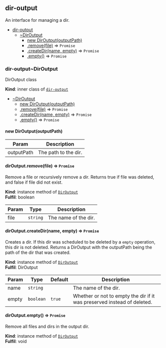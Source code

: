<a name="module_dir-output"></a>

## dir-output
An interface for managing a dir.


* [dir-output](#module_dir-output)
    * [~DirOutput](#module_dir-output..DirOutput)
        * [new DirOutput(outputPath)](#new_module_dir-output..DirOutput_new)
        * [.remove(file)](#module_dir-output..DirOutput+remove) ⇒ <code>Promise</code>
        * [.createDir(name, empty)](#module_dir-output..DirOutput+createDir) ⇒ <code>Promise</code>
        * [.empty()](#module_dir-output..DirOutput+empty) ⇒ <code>Promise</code>

<a name="module_dir-output..DirOutput"></a>

### dir-output~DirOutput
DirOutput class

**Kind**: inner class of [<code>dir-output</code>](#module_dir-output)  

* [~DirOutput](#module_dir-output..DirOutput)
    * [new DirOutput(outputPath)](#new_module_dir-output..DirOutput_new)
    * [.remove(file)](#module_dir-output..DirOutput+remove) ⇒ <code>Promise</code>
    * [.createDir(name, empty)](#module_dir-output..DirOutput+createDir) ⇒ <code>Promise</code>
    * [.empty()](#module_dir-output..DirOutput+empty) ⇒ <code>Promise</code>

<a name="new_module_dir-output..DirOutput_new"></a>

#### new DirOutput(outputPath)

| Param | Description |
| --- | --- |
| outputPath | The path to the dir. |

<a name="module_dir-output..DirOutput+remove"></a>

#### dirOutput.remove(file) ⇒ <code>Promise</code>
Remove a file or recursively remove a dir. Returns true if file was deleted, and false if file did not exist.

**Kind**: instance method of [<code>DirOutput</code>](#module_dir-output..DirOutput)  
**Fulfil**: boolean  

| Param | Type | Description |
| --- | --- | --- |
| file | <code>string</code> | The name of the dir. |

<a name="module_dir-output..DirOutput+createDir"></a>

#### dirOutput.createDir(name, empty) ⇒ <code>Promise</code>
Creates a dir. If this dir was scheduled to be deleted by a `empty` operation, this dir is not deleted. Returns a DirOutput with the outputPath being the path of the dir that was created.

**Kind**: instance method of [<code>DirOutput</code>](#module_dir-output..DirOutput)  
**Fulfil**: DirOutput  

| Param | Type | Default | Description |
| --- | --- | --- | --- |
| name | <code>string</code> |  | The name of the dir. |
| empty | <code>boolean</code> | <code>true</code> | Whether or not to empty the dir if it was preserved instead of deleted. |

<a name="module_dir-output..DirOutput+empty"></a>

#### dirOutput.empty() ⇒ <code>Promise</code>
Remove all files and dirs in the output dir.

**Kind**: instance method of [<code>DirOutput</code>](#module_dir-output..DirOutput)  
**Fulfil**: void  
